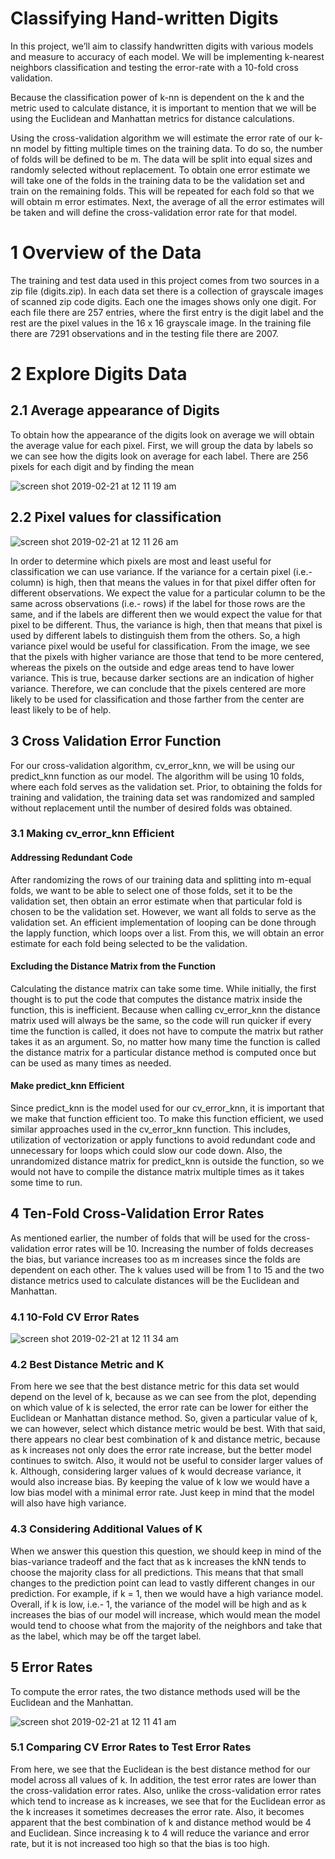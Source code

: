 # Classifying Hand-written Digits

In this project, we’ll aim to classify handwritten digits with various models and measure to
accuracy of each model. We will be implementing k-nearest neighbors classification and testing
the error-rate with a 10-fold cross validation.

Because the classification power of k-nn is dependent on the k and the metric used to calculate
distance, it is important to mention that we will be using the Euclidean and Manhattan metrics for
distance calculations.

Using the cross-validation algorithm we will estimate the error rate of our k-nn model by fitting
multiple times on the training data. To do so, the number of folds will be defined to be m. The data
will be split into equal sizes and randomly selected without replacement. To obtain one error
estimate we will take one of the folds in the training data to be the validation set and train on the
remaining folds. This will be repeated for each fold so that we will obtain m error estimates. Next,
the average of all the error estimates will be taken and will define the cross-validation error rate
for that model.

# 1 Overview of the Data
The training and test data used in this project comes from two sources in a zip file (digits.zip). In
each data set there is a collection of grayscale images of scanned zip code digits. Each one the
images shows only one digit. For each file there are 257 entries, where the first entry is the digit
label and the rest are the pixel values in the 16 x 16 grayscale image. In the training file there are
7291 observations and in the testing file there are 2007.

# 2 Explore Digits Data
## 2.1 Average appearance of Digits
To obtain how the appearance of the digits look on average we will obtain the average value for
each pixel. First, we will group the data by labels so we can see how the digits look on average
for each label. There are 256 pixels for each digit and by finding the mean 

![screen shot 2019-02-21 at 12 11 19 am](https://user-images.githubusercontent.com/32987017/53153514-4cefc480-356d-11e9-8390-be3fecbbd122.png)

## 2.2 Pixel values for classification

![screen shot 2019-02-21 at 12 11 26 am](https://user-images.githubusercontent.com/32987017/53153522-51b47880-356d-11e9-944b-b2ecfdb4e00d.png)

In order to determine which pixels are most and least useful for classification we can use
variance. If the variance for a certain pixel (i.e.- column) is high, then that means the values in
for that pixel differ often for different observations. We expect the value for a particular column
to be the same across observations (i.e.- rows) if the label for those rows are the same, and if the
labels are different then we would expect the value for that pixel to be different. Thus, the
variance is high, then that means that pixel is used by different labels to distinguish them from
the others. So, a high variance pixel would be useful for classification.
From the image, we see that the pixels with higher variance are those that tend to be more
centered, whereas the pixels on the outside and edge areas tend to have lower variance. This is
true, because darker sections are an indication of higher variance. Therefore, we can conclude
that the pixels centered are more likely to be used for classification and those farther from the
center are least likely to be of help.

## 3 Cross Validation Error Function
For our cross-validation algorithm, cv_error_knn, we will be using our predict_knn function as
our model. The algorithm will be using 10 folds, where each fold serves as the validation set.
Prior, to obtaining the folds for training and validation, the training data set was randomized and
sampled without replacement until the number of desired folds was obtained.

### 3.1 Making cv_error_knn Efficient

#### Addressing Redundant Code
After randomizing the rows of our training data and splitting into m-equal folds, we want to be
able to select one of those folds, set it to be the validation set, then obtain an error estimate when
that particular fold is chosen to be the validation set. However, we want all folds to serve as the
validation set. An efficient implementation of looping can be done through the lapply function,
which loops over a list. From this, we will obtain an error estimate for each fold being selected to
be the validation.

#### Excluding the Distance Matrix from the Function
Calculating the distance matrix can take some time. While initially, the first thought is to put the
code that computes the distance matrix inside the function, this is inefficient. Because when
calling cv_error_knn the distance matrix used will always be the same, so the code will run
quicker if every time the function is called, it does not have to compute the matrix but rather
takes it as an argument. So, no matter how many time the function is called the distance matrix
for a particular distance method is computed once but can be used as many times as needed.

#### Make predict_knn Efficient
Since predict_knn is the model used for our cv_error_knn, it is important that we make that
function efficient too. To make this function efficient, we used similar approaches used in the
cv_error_knn function. This includes, utilization of vectorization or apply functions to avoid
redundant code and unnecessary for loops which could slow our code down. Also, the
unrandomized distance matrix for predict_knn is outside the function, so we would not have to
compile the distance matrix multiple times as it takes some time to run.

## 4 Ten-Fold Cross-Validation Error Rates
As mentioned earlier, the number of folds that will be used for the cross-validation error rates
will be 10. Increasing the number of folds decreases the bias, but variance increases too as m
increases since the folds are dependent on each other. The k values used will be from 1 to 15 and
the two distance metrics used to calculate distances will be the Euclidean and Manhattan.
### 4.1 10-Fold CV Error Rates

![screen shot 2019-02-21 at 12 11 34 am](https://user-images.githubusercontent.com/32987017/53153526-537e3c00-356d-11e9-8bdb-da93d9d5f625.png)

### 4.2 Best Distance Metric and K
From here we see that the best distance metric for this data set would depend on the level of k,
because as we can see from the plot, depending on which value of k is selected, the error rate can
be lower for either the Euclidean or Manhattan distance method. So, given a particular value of
k, we can however, select which distance metric would be best.
With that said, there appears no clear best combination of k and distance metric, because as k
increases not only does the error rate increase, but the better model continues to switch. Also, it
would not be useful to consider larger values of k. Although, considering larger values of k
would decrease variance, it would also increase bias. By keeping the value of k low we would
have a low bias model with a minimal error rate. Just keep in mind that the model will also have
high variance.

### 4.3 Considering Additional Values of K
When we answer this question this question, we should keep in mind of the bias-variance
tradeoff and the fact that as k increases the kNN tends to choose the majority class for all
predictions. This means that that small changes to the prediction point can lead to vastly different
changes in our prediction. For example, if k = 1, then we would have a high variance model.
Overall, if k is low, i.e.- 1, the variance of the model will be high and as k increases the bias of
our model will increase, which would mean the model would tend to choose what from the
majority of the neighbors and take that as the label, which may be off the target label.

## 5 Error Rates
To compute the error rates, the two distance methods used will be the Euclidean and the
Manhattan.

![screen shot 2019-02-21 at 12 11 41 am](https://user-images.githubusercontent.com/32987017/53153529-5547ff80-356d-11e9-9068-92def11ccd6d.png)

### 5.1 Comparing CV Error Rates to Test Error Rates
From here, we see that the Euclidean is the best distance method for our model across all values
of k. In addition, the test error rates are lower than the cross-validation error rates. Also, unlike
the cross-validation error rates which tend to increase as k increases, we see that for the
Euclidean error as the k increases it sometimes decreases the error rate. Also, it becomes
apparent that the best combination of k and distance method would be 4 and Euclidean. Since 
increasing k to 4 will reduce the variance and error rate, but it is not increased too high so that
the bias is too high.

